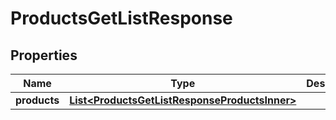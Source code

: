 

# ProductsGetListResponse


## Properties

| Name | Type | Description | Notes |
|------------ | ------------- | ------------- | -------------|
|**products** | [**List&lt;ProductsGetListResponseProductsInner&gt;**](ProductsGetListResponseProductsInner.md) |  |  |



